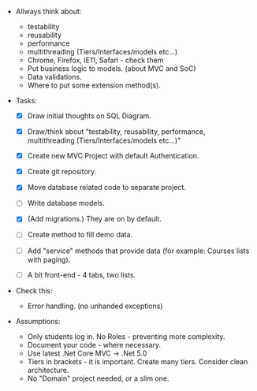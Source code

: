 - Allways think about:
	- testability
	- reusability
	- performance
	- multithreading (Tiers/Interfaces/models etc…)
	- Chrome, Firefox, IE11, Safari - check them
	- Put business logic to models. (about MVC and SoC)
	- Data validations.
	- Where to put some extension method(s).
	

- Tasks:
	- [x] Draw initial thoughts on SQL Diagram.
	- [x] Draw/think about "testability, reusability, performance, multithreading (Tiers/Interfaces/models etc…)"
	- [x] Create new MVC Project with default Authentication.
	- [x] Create git repository.
	- [x] Move database related code to separate project.
	- [ ] Write database models.
	- [x] (Add migrations.) They are on by default.
	- [ ] Create method to fill demo data.
	- [ ] Add "service" methods that provide data (for example: Courses lists with paging).
	- [ ] A bit front-end - 4 tabs, two lists.


- Check this:
	- Error handling. (no unhanded exceptions)
	
	
- Assumptions:
	- Only students log in. No Roles - preventing more complexity.
	- Document your code - where necessary.
	- Use latest .Net Core MVC -> .Net 5.0
	- Tiers in brackets - it is important. Create many tiers. Consider clean architecture.
	- No "Domain" project needed, or a slim one.
	
	
	